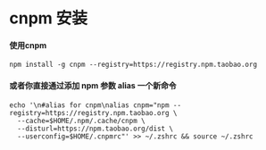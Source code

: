 # cnpm 安装



#### 使用cnpm

```
npm install -g cnpm --registry=https://registry.npm.taobao.org

```

#### 或者你直接通过添加 npm 参数 alias 一个新命令

```
echo '\n#alias for cnpm\nalias cnpm="npm --registry=https://registry.npm.taobao.org \
  --cache=$HOME/.npm/.cache/cnpm \
  --disturl=https://npm.taobao.org/dist \
  --userconfig=$HOME/.cnpmrc"' >> ~/.zshrc && source ~/.zshrc
```